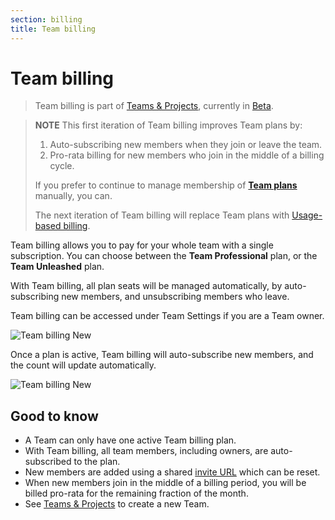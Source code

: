 ```yaml
---
section: billing
title: Team billing
---
```


<script context="module">
  export const prerender = true;
</script>

# Team billing

> Team billing is part of [Teams & Projects](/docs/configure), currently in [Beta](/docs/help/public-roadmap/release-cycle).

> **NOTE**
> This first iteration of Team billing improves Team plans by:
>
> 1. Auto-subscribing new members when they join or leave the team.
> 2. Pro-rata billing for new members who join in the middle of a billing cycle.
>
> If you prefer to continue to manage membership of [**Team plans**](/docs/configure/billing/team-billing) manually, you can.
>
> The next iteration of Team billing will replace Team plans with [Usage-based billing](/docs/configure/billing/usage-based-billing).

Team billing allows you to pay for your whole team with a single subscription. You can choose between the **Team Professional** plan, or the **Team Unleashed** plan.

With Team billing, all plan seats will be managed automatically, by auto-subscribing new members, and unsubscribing members who leave.

Team billing can be accessed under Team Settings if you are a Team owner.

![Team billing New](../../../static/images/docs/team-billing-new.png)

Once a plan is active, Team billing will auto-subscribe new members, and the count will update automatically.

![Team billing New](../../../static/images/docs/team-billing-subscribed.png)

## Good to know

- A Team can only have one active Team billing plan.
- With Team billing, all team members, including owners, are auto-subscribed to the plan.
- New members are added using a shared [invite URL](/docs/configure#add-members-to-a-team) which can be reset.
- When new members join in the middle of a billing period, you will be billed pro-rata for the remaining fraction of the month.
- See [Teams & Projects](/docs/configure) to create a new Team.
